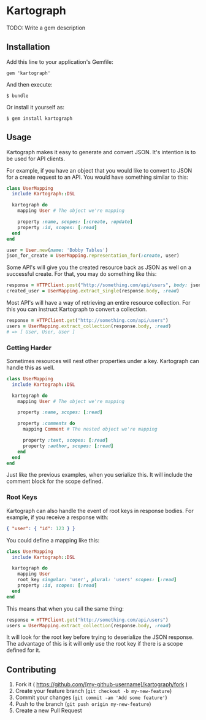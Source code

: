 # Kartograph

TODO: Write a gem description

## Installation

Add this line to your application's Gemfile:

    gem 'kartograph'

And then execute:

    $ bundle

Or install it yourself as:

    $ gem install kartograph

## Usage

Kartograph makes it easy to generate and convert JSON. It's intention is to be used for API clients.

For example, if you have an object that you would like to convert to JSON for a create request to an API. You would have something similar to this:

```ruby
class UserMapping
  include Kartograph::DSL

  kartograph do
    mapping User # The object we're mapping

    property :name, scopes: [:create, :update]
    property :id, scopes: [:read]
  end
end

user = User.new(name: 'Bobby Tables')
json_for_create = UserMapping.representation_for(:create, user)
```

Some API's will give you the created resource back as JSON as well on a successful create. For that, you may do something like this:

```ruby
response = HTTPClient.post("http://something.com/api/users", body: json_for_create)
created_user = UserMapping.extract_single(response.body, :read)
```

Most API's will have a way of retrieving an entire resource collection. For this you can instruct Kartograph to convert a collection.

```ruby
response = HTTPClient.get("http://something.com/api/users")
users = UserMapping.extract_collection(response.body, :read)
# => [ User, User, User ]
```

### Getting Harder

Sometimes resources will nest other properties under a key. Kartograph can handle this as well.

```ruby
class UserMapping
  include Kartograph::DSL

  kartograph do
    mapping User # The object we're mapping

    property :name, scopes: [:read]

    property :comments do
      mapping Comment # The nested object we're mapping

      property :text, scopes: [:read]
      property :author, scopes: [:read]
    end
  end
end
```

Just like the previous examples, when you serialize this. It will include the comment block for the scope defined.

### Root Keys

Kartograph can also handle the event of root keys in response bodies. For example, if you receive a response with:

```json
{ "user": { "id": 123 } }
```

You could define a mapping like this:


```ruby
class UserMapping
  include Kartograph::DSL

  kartograph do
    mapping User
    root_key singular: 'user', plural: 'users' scopes: [:read]
    property :id, scopes: [:read]
  end
end
```

This means that when you call the same thing:

```ruby
response = HTTPClient.get("http://something.com/api/users")
users = UserMapping.extract_collection(response.body, :read)
```

It will look for the root key before trying to deserialize the JSON response.
The advantage of this is it will only use the root key if there is a scope defined for it.

## Contributing

1. Fork it ( https://github.com/[my-github-username]/kartograph/fork )
2. Create your feature branch (`git checkout -b my-new-feature`)
3. Commit your changes (`git commit -am 'Add some feature'`)
4. Push to the branch (`git push origin my-new-feature`)
5. Create a new Pull Request
